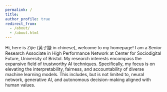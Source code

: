```yaml
---
permalink: /
title: 
author_profile: true
redirect_from: 
  - /about/
  - /about.html
---
```



Hi, here is Zijie (黄子婕 in chinese), welcome to my homepage!
I am a Senior Research Associate in High Performance Network at Center for Sociodigital Future, University of Bristol. My research interests encompass the expansive field of trustworthy AI techniques. Specifically, my focus is on elevating the interpretability, fairness, and accountability of diverse machine learning models. This includes, but is not limited to, neural network, generative AI, and autonomous decision-making aligned with human values.
